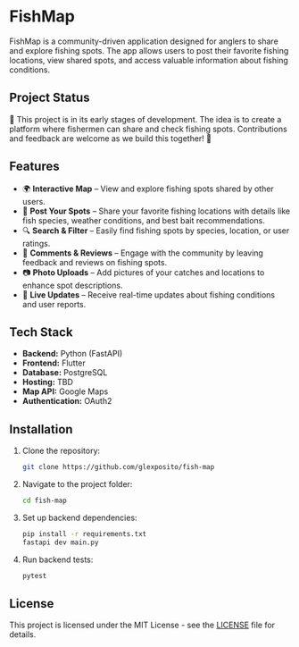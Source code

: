 # FishMap

FishMap is a community-driven application designed for anglers to share and explore fishing spots. The app allows users to post their favorite fishing locations, view shared spots, and access valuable information about fishing conditions.

## Project Status

🚧 This project is in its early stages of development. The idea is to create a platform where fishermen can share and check fishing spots. Contributions and feedback are welcome as we build this together! 🚧

## Features

- 🌍 **Interactive Map** – View and explore fishing spots shared by other users.
- 🎣 **Post Your Spots** – Share your favorite fishing locations with details like fish species, weather conditions, and best bait recommendations.
- 🔍 **Search & Filter** – Easily find fishing spots by species, location, or user ratings.
- 📝 **Comments & Reviews** – Engage with the community by leaving feedback and reviews on fishing spots.
- 📷 **Photo Uploads** – Add pictures of your catches and locations to enhance spot descriptions.
- 📡 **Live Updates** – Receive real-time updates about fishing conditions and user reports.

## Tech Stack

- **Backend:** Python (FastAPI)
- **Frontend:** Flutter
- **Database:** PostgreSQL
- **Hosting:** TBD
- **Map API:** Google Maps 
- **Authentication:** OAuth2

## Installation

1. Clone the repository:
   ```sh
   git clone https://github.com/glexposito/fish-map
   ```
2. Navigate to the project folder:
   ```sh
   cd fish-map
   ```
3. Set up backend dependencies:
   ```sh
   pip install -r requirements.txt
   fastapi dev main.py
   ```
4. Run backend tests:
   ```sh
   pytest
   ```

## License

This project is licensed under the MIT License - see the [LICENSE](LICENSE) file for details.
